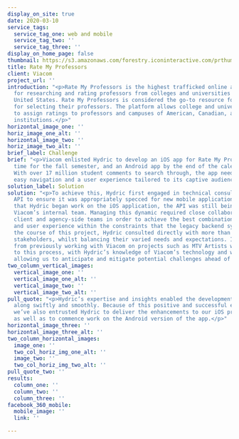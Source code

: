 ```yaml
---
display_on_site: true
date: 2020-03-10
service_tags:
  service_tag_one: web and mobile
  service_tag_two: ''
  service_tag_three: ''
display_on_home_page: false
thumbnail: https://s3.amazonaws.com/forestry.iconinteractive.com/prthumb.jpg
title: Rate My Professors
client: Viacom
project_url: ''
introduction: "<p>Rate My Professors is the highest trafficked online and mobile destination
  for researching and rating professors from colleges and universities across the
  United States. Rate My Professors is considered the go-to resource for students
  for selecting their professors. The platform allows college and university students
  to assign ratings to professors and campuses of American, Canadian, and United Kingdom
  institutions.</p>"
horizontal_image_one: ''
horiz_image_one_alt: ''
horizontal_image_two: ''
horiz_image_two_alt: ''
brief_label: Challenge
brief: "<p>Viacom enlisted Hydric to develop an iOS app for Rate My Professors in
  time for the fall semester, and an Android app by the end of the calendar year.
  With over 17 million student comments to search through, the app needed to enable
  easy navigation and a user experience tailored to its captive audience.</p>"
solution_label: Solution
solution: "<p>To achieve this, Hydric first engaged in technical consultancy on the
  API to ensure it was appropriately specced for new mobile applications. At the time
  that Hydric began work on the iOS application, the API was still being built by
  Viacom’s internal team. Managing this dynamic required close collaboration between
  client and agency-side teams in order to achieve the best combination of features
  and user experience within the constraints that the legacy backend systems presented.</p><p>Over
  the course of this project, Hydric consulted directly with more than a dozen Viacom
  stakeholders, whilst balancing their varied needs and expectations. Insights gained
  from previously working with Viacom on projects such as MTV Artists was invaluable
  to this process, with Hydric’s knowledge of Viacom’s technology and working style
  allowing us to anticipate and mitigate potential challenges ahead of time.</p><p></p>"
two_column_vertical_images:
  vertical_image_one: ''
  vertical_image_one_alt: ''
  vertical_image_two: ''
  vertical_image_two_alt: ''
pull_quote: "<p>Hydric’s expertise and insights enabled the development cycle to move
  along swiftly and smoothly. Because of this positive and successful experience,
  we’ve also entrusted Hydric to deliver the enhancements to our iOS product roadmap,
  as well as to commence work on the Android version of the app.</p>"
horizontal_image_three: ''
horizontal_image_three_alt: ''
two_column_horizontal_images:
  image_one: ''
  two_col_horiz_img_one_alt: ''
  image_two: ''
  two_col_horiz_img_two_alt: ''
pull_quote_two: ''
results:
  column_one: ''
  column_two: ''
  column_three: ''
facebook_360_mobile:
  mobile_image: ''
  link: ''

---
```


